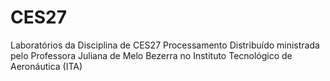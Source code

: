 # CES27
Laboratórios da Disciplina de CES27 Processamento Distribuído ministrada pelo Professora Juliana de Melo Bezerra no Instituto Tecnológico de Aeronáutica (ITA)

